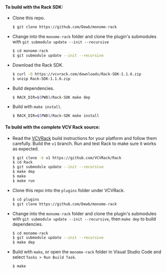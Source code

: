 
#### To build with the Rack SDK:

* Clone this repo.
   ```bash
   $ git clone https://github.com/Dewb/monome-rack
   ```
* Change into the `monome-rack` folder and clone the plugin's submodules with `git submodule update --init --recursive`
   ```bash
   $ cd monome-rack
   $ git submodule update --init --recursive
   ```
* Download the Rack SDK.
   ```bash
   $ curl -O https://vcvrack.com/downloads/Rack-SDK-1.1.6.zip
   $ unzip Rack-SDK-1.1.6.zip
   ```

* Build dependencies.
   ```bash
   $ RACK_DIR=$(PWD)/Rack-SDK make dep
   ```

* Build with `make install`.
   ```bash
   $ RACK_DIR=$(PWD)/Rack-SDK make install
   ```

#### To build with the complete VCV Rack source:

* Read the [VCVRack](https://github.com/VCVRack/Rack) build instructions for your platform and follow them carefully. Build the `v1` branch. Run and test Rack to make sure it works as expected.
   ```bash
   $ git clone -b v1 https://github.com/VCVRack/Rack
   $ cd Rack
   $ git submodule update --init --recursive
   $ make dep
   $ make
   $ make run
   ``` 
* Clone this repo into the `plugins` folder under VCVRack.
   ```bash
   $ cd plugins
   $ git clone https://github.com/Dewb/monome-rack
   ```
* Change into the `monome-rack` folder and clone the plugin's submodules with `git submodule update --init --recursive`, then `make dep` to build dependencies.
   ```bash
   $ cd monome-rack
   $ git submodule update --init --recursive
   $ make dep
   ```
* Build with `make`, or open the `monome-rack` folder in Visual Studio Code and select `Tasks > Run Build Task`.
   ```bash
   $ make
   ```
